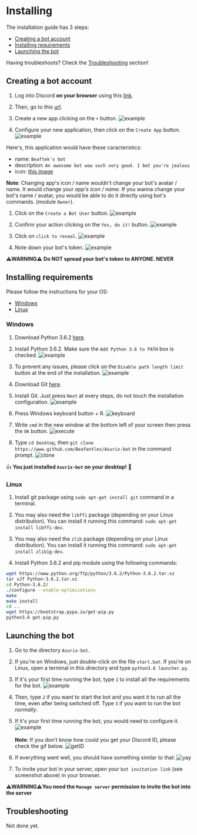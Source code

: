 # Installing

The installation guide has 3 steps:

* [Creating a bot account](#botAccount)
* [Installing requirements](#requirements)
* [Launching the bot](#launch)

Having troubleshoots? Check the [Troubleshooting](#troubleshooting) section!

## Creating a bot account <a id = "botAccount"></a>

1. Log into Discord **on your browser** using this [link](https://discordapp.com/login).

1. Then, go to this [url](https://discordapp.com/developers/applications/me).

1. Create a new app clicking on the `+` button. ![example](http://i.imgur.com/QtiAkzn.png)

1. Configure your new application, then click on the `Create App` button. ![example](http://i.imgur.com/3I4tz0P.png)<br>

Here's, this application would have these caracteristics:

* name: `Beaftek's bot`
* description: `An awesome bot wow such very good. I bet you're jealous`
* icon: [this image](http://i.imgur.com/6xpTNLr.png)

**Note**: Changing app's icon / name wouldn't change your bot's avatar / name. It would change your *app's icon / name*. If you wanna change your bot's name / avatar, you would be able to do it directly using bot's commands. (module `Owner`).

1. Click on the `Create a Bot User` button. ![example](http://i.imgur.com/vLyRS0e.png)

1. Confirm your action clicking on the `Yes, do it!` button. ![example](http://i.imgur.com/tiK6jFt.png)

1. Click on `click to reveal`. ![example](http://i.imgur.com/p4EpyXD.png)

1. Note down your bot's token. ![example](http://i.imgur.com/rcWbpPS.png)

⚠️**WARNING**⚠️ **Do NOT spread your bot's token to ANYONE. NEVER**

## Installing requirements <a id = requirements></a>

Please follow the instructions for your OS:

* [Windows](#windows)
* [Linux](#Linux)

### Windows <a id = windows></a>

1. Download Python 3.6.2 [here](https://www.python.org/ftp/python/3.6.2/python-3.6.2.exe).

1. Install Python 3.6.2. Make sure the `Add Python 3.6 to PATH` box is checked. ![example](http://i.imgur.com/3RTYxVM.png)

1. To prevent any issues, please click on the `Disable path length limit` button at the end of the installation. ![example](http://i.imgur.com/qBjWq8t.png)

1. Download Git [here](https://git-scm.com/download/win).

1. Install Git. Just press `Next` at every steps, do not touch the installation configuration. ![example](http://i.imgur.com/J3pz2ea.png)

1. Press Windows keyboard button + R. ![keyboard](http://i.imgur.com/V6IojR6.png)

1. Write `cmd` in the new window at the bottom left of your screen then press the `OK` button. ![execute](http://i.imgur.com/kYbtMo8.png)

1. Type `cd Desktop`, then `git clone https://www.github.com/Beafantles/Asurix-bot` in the command prompt. ![clone](http://i.imgur.com/RIiAD9z.png)

👍 **You just installed `Asurix-bot` on your desktop!** 🎉

### Linux <a id = linux></a>

1. Install git package using `sudo apt-get install git` command in a terminal.

1. You may also need the `libffi` package (depending on your Linux distribution). You can install it running this command: `sudo apt-get install libffi-dev`.

1. You may also need the `zlib` package (depending on your Linux distribution). You can install it running this command: `sudo apt-get install zlib1g-dev`.
1. Install Python 3.6.2 and pip module using the following commands:

```bash
wget https://www.python.org/ftp/python/3.6.2/Python-3.6.2.tar.xz
tar xJf Python-3.6.2.tar.xz
cd Python-3.6.2/
./configure --enable-optimizations
make
make install
cd ..
wget https://bootstrap.pypa.io/get-pip.py
python3.6 get-pip.py
```

## Launching the bot <a id = launch></a>

1. Go to the directory `Asurix-bot`.

1. If you're on Windows, just double-click on the file `start.bat`. If you're on Linux, open a terminal in this directory and type `python3.6 launcher.py`.

1. If it's your first time running the bot, type `1` to install all the requirements for the bot. ![example](http://i.imgur.com/LTwHOE3.png)

1. Then, type `2` if you want to start the bot and you want it to run all the time, even after being switched off. Type `3` if you want to run the bot *normally*.
1. If it's your first time running the bot, you would need to configure it. ![example](http://i.imgur.com/DRE8MIW.png)<br><br>**Note**: If you don't know how could you get your Discord ID, please check the gif below. ![getID](http://i.imgur.com/tgjEleS.gif)

1. If everything went well, you should have something similar to that: ![yay](http://i.imgur.com/CSXcSO2.png)

1. To invite your bot in your server, open your `bot invitation link` (see screenshot above) in your browser.

⚠️**WARNING**⚠️**You need the `Manage server` permission to invite the bot into the server**

## Troubleshooting <a id = "troubleshooting"></a>

Not done yet.
